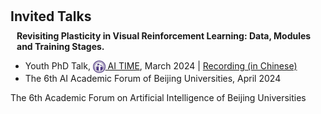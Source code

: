 <h1 id="invited-talks"></h1>

<h2 style="margin: 20px 0px 10px;">Invited Talks</h2>


<h4 style="margin:0 10px 0;">Revisiting Plasticity in Visual Reinforcement Learning: Data, Modules and Training Stages.</h4>

<ul>
  <li>
    <span class="event-title">Youth PhD Talk,</span>
    <span class="event-host"><a href="http://www.aitime.cn/" target="_blank" rel="noopener noreferrer" class="brand"><img src="/assets/Logo/AITIME.png" alt="AI TIME" width="19.778" height="20" style="vertical-align: middle;"> AI TIME</a>,</span>
    <time datetime="2024-03">March 2024 |</time>
    <a href="https://www.bilibili.com/video/BV1RF4m157Uh/" target="_blank" rel="noopener noreferrer" class="rec-link" title="Talk Recording (in Chinese)" aria-label="Watch talk recording"> Recording (in Chinese)</a>
  </li>
  <li>
    <span class="event-title">The 6th AI Academic Forum of Beijing Universities,</span>
    <time datetime="2024-03">April 2024</time>       
  </li>
</ul>


The 6th Academic Forum on Artificial Intelligence of Beijing Universities
